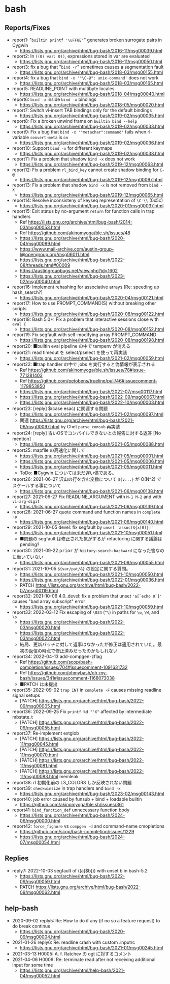 # bash

## Reports/Fixes

- report1: "`builtin printf '\uFF8E'`" generates broken surrogate pairs in Cygwin
  - https://lists.gnu.org/archive/html/bug-bash/2016-11/msg00039.html
- report2: In `((0? var: 0))`, expressions stored in var are evaluated
  - https://lists.gnu.org/archive/html/bug-bash/2016-11/msg00050.html
- report3: fix a bug that "`bind -r`" sometimes causes a segmentation fault
  - https://lists.gnu.org/archive/html/bug-bash/2018-03/msg00155.html
- report4: fix a bug that `bind -x '"\C-@": unix-command'` does not work
  - https://lists.gnu.org/archive/html/bug-bash/2018-03/msg00165.html
- report5: READLINE_POINT with multibyte locales
  - https://lists.gnu.org/archive/html/bug-bash/2018-04/msg00040.html
- report6: `bind -x` inside `bind -x` bindings
  - https://lists.gnu.org/archive/html/bug-bash/2018-05/msg00020.html
- report7: Switch vi-insert TAB bindings only for the default bindings
  - https://lists.gnu.org/archive/html/bug-bash/2019-02/msg00035.html
- report8: Fix a broken unwind frame on `builtin bind --help`
  - https://lists.gnu.org/archive/html/bug-bash/2019-02/msg00033.html
- report9: Fix a bug that `bind -x '"metachar":command'` fails when rl-variable `convert-meta` is `on`
  - https://lists.gnu.org/archive/html/bug-bash/2019-02/msg00036.html
- report10: Support `bind -x` for different keymaps
  - https://lists.gnu.org/archive/html/bug-bash/2019-02/msg00038.html
- report11: Fix a problem that shadow `bind -x` does not work
  - https://lists.gnu.org/archive/html/bug-bash/2019-12/msg00063.html
- report12: Fix a problem `rl_bind_key` cannot create shadow binding for `C-@`
  - https://lists.gnu.org/archive/html/bug-bash/2019-12/msg00067.html
- report13: Fix a problem that shadow `bind -x` is not removed from `bind -X`
  - https://lists.gnu.org/archive/html/bug-bash/2019-12/msg00065.html
- report14: Resolve inconsisteny of keyseq representation of `\C-\\` (0x5c)
  - https://lists.gnu.org/archive/html/bug-bash/2020-01/msg00037.html
- report15: Exit status by no-argument `return` for function calls in trap handlers
  - Ref https://lists.gnu.org/archive/html/bug-bash/2014-03/msg00053.html
  - Ref https://github.com/akinomyoga/ble.sh/issues/48
  - https://lists.gnu.org/archive/html/bug-bash/2020-04/msg00089.html
  - https://www.mail-archive.com/austin-group-l@opengroup.org/msg06011.html
  - https://lists.gnu.org/archive/html/bug-bash/2022-08/threads.html#00009
  - https://austingroupbugs.net/view.php?id=1602
  - https://lists.gnu.org/archive/html/bug-bash/2023-02/msg00040.html
- report16: Implement rehashing for associative arrays (Re: speeding up hash_search?)
  - https://lists.gnu.org/archive/html/bug-bash/2020-04/msg00121.html
- report17: How to use PROMPT_COMMAND(S) without breaking other scripts
  - https://lists.gnu.org/archive/html/bug-bash/2020-08/msg00122.html
- report18: Bash 5.0+: Fix a problem that interactive sessions close with `eval {`
  - https://lists.gnu.org/archive/html/bug-bash/2020-08/msg00152.html
- report19: Fix segfault with self-modifying array PROMPT_COMMAND
  - https://lists.gnu.org/archive/html/bug-bash/2020-08/msg00198.html
- report20: ■builtin eval pipeline の中で tempenv が消える
- report21: read timeout を select/pselect を使って再実装
  - https://lists.gnu.org/archive/html/bug-bash/2021-02/msg00059.html
- report22: ■trap handler の中で jobs を実行すると偽情報が表示される
  - Ref https://github.com/akinomyoga/ble.sh/issues/78#issue-771281403
  - Ref https://github.com/petobens/trueline/pull/46#issuecomment-1179853850
  - https://lists.gnu.org/archive/html/bug-bash/2022-07/msg00117.html
  - https://lists.gnu.org/archive/html/bug-bash/2022-09/msg00067.html
  - https://lists.gnu.org/archive/html/bug-bash/2022-10/msg00003.html
- report23: [reply] $(case esac) に関連する問題
  - https://lists.gnu.org/archive/html/bug-bash/2021-02/msg00097.html
  - 関連 https://lists.gnu.org/archive/html/bug-bash/2021-06/msg00097.html by Chet `parse_comsub` 再実装
- report24: [reply] 古いOSでコンパイルできないとの報告に対する返答 [No mention]
  - https://lists.gnu.org/archive/html/bug-bash/2021-05/msg00088.html
- report25: mapfile の高速化に関して
  - https://lists.gnu.org/archive/html/bug-bash/2021-05/msg00001.html
  - https://lists.gnu.org/archive/html/bug-bash/2021-05/msg00006.html
  - https://lists.gnu.org/archive/html/bug-bash/2021-05/msg00011.html
  - ToDo: ■Cygwin については未だ遅い儘である。
- report26: 2021-06-27 沢山の行を含む変数について `${v...}` が O(N^2) でスケールする事について
  - https://lists.gnu.org/archive/html/bug-bash/2021-06/msg00138.html
- report27: 2021-06-27 Fix READLINE_ARGUMENT with `M-1 M-2` and with `vi-arg-digit`
  - https://lists.gnu.org/archive/html/bug-bash/2021-06/msg00139.html
- report28: 2021-06-27 quote command and function names in `complete -p`
  - https://lists.gnu.org/archive/html/bug-bash/2021-06/msg00140.html
- report29: 2021-10-05 devel: fix segfault by `unset 'assoc[${x[0]}]'`
  - https://lists.gnu.org/archive/html/bug-bash/2021-10/msg00051.html
  - ■問題の segfault は修正された気がするが refactoring に関する議論は pending?
- report30: 2021-09-22 <kbd>prior</kbd> が `history-search-backward` になった筈なのに動いていない
  - https://lists.gnu.org/archive/html/bug-bash/2021-09/msg00055.html
- report31: 2021-10-05 `${var/pat/&}` の設定に関する質問。
  - https://lists.gnu.org/archive/html/bug-bash/2021-10/msg00050.html
  - https://lists.gnu.org/archive/html/bug-bash/2022-01/msg00036.html
  - PATCH https://lists.gnu.org/archive/html/bug-bash/2022-07/msg00119.html
- report32: 2021-10-06 4.0..devel: fix a problem that unset ``'a[`echo 0`]'`` causes "bad array subscript" error
  - https://lists.gnu.org/archive/html/bug-bash/2021-10/msg00059.html
- report33: 2022-03-12 Fix escaping of `\034` (`^\`) in paths for `\w`, `\W`, and `\s`
  - https://lists.gnu.org/archive/html/bug-bash/2022-03/msg00020.html
  - https://lists.gnu.org/archive/html/bug-bash/2022-03/msg00022.html
  - 結局、更新パッチに対して返事はなかったが修正は適用されていた。最初の返信の時点で修正済みだったのかもしれない
- report34: 2022-04-13 add-compgen-zflag
  - Ref https://github.com/scop/bash-completion/issues/704#issuecomment-1091631732
  - Ref https://github.com/ohmybash/oh-my-bash/issues/341#issuecomment-1168073038
  - ■PATCH は未提出
- report35: 2022-09-02 `trap INT` in `complete -F` causes missing readline signal setups
  - [PATCH] https://lists.gnu.org/archive/html/bug-bash/2022-09/msg00005.html
- report36: 2022-09-25 Fix `printf %d "'X"` affected by intermediate mbstate_t
  - [PATCH] https://lists.gnu.org/archive/html/bug-bash/2022-09/msg00055.html
- report37: Re-implement extglob
  - [PATCH] https://lists.gnu.org/archive/html/bug-bash/2022-11/msg00045.html
  - [PATCH] https://lists.gnu.org/archive/html/bug-bash/2022-11/msg00070.html
  - [PATCH] https://lists.gnu.org/archive/html/bug-bash/2022-11/msg00081.html
  - [PATCH] https://lists.gnu.org/archive/html/bug-bash/2022-11/msg00083.html memleak
- report38: rl 初期化前の LS_COLORS しか反映されない問題
- report39: `checkwinsize` in trap handlers and `bind -x`
  - https://lists.gnu.org/archive/html/bug-bash/2023-02/msg00143.html
- report40: job error caused by funsub + bind + loadable builtin
  - https://github.com/akinomyoga/ble.sh/issues/361
- report41: `bind_function_def` unnecessary function body
  - https://lists.gnu.org/archive/html/bug-bash/2024-06/msg00000.html
- report42: `force_fignore` vs `compgen -d` and command-name cmopletions
  - https://github.com/scop/bash-completion/issues/1229
  - https://lists.gnu.org/archive/html/bug-bash/2024-07/msg00054.html

## Replies

- reply7: 2022-10-03 segfault of ((a[$b])) with unset b in bash-5.2
  - https://lists.gnu.org/archive/html/bug-bash/2022-09/msg00059.html
  - PATCH https://lists.gnu.org/archive/html/bug-bash/2022-09/msg00062.html

## help-bash

- 2020-09-02 reply5: Re: How to do if any (if no so a feature request) to do break continue
  - https://lists.gnu.org/archive/html/bug-bash/2020-09/msg00004.html
- 2021-01-26 reply6: Re: readline crash with custom .inputrc
  - https://lists.gnu.org/archive/html/bug-bash/2021-01/msg00245.html
- 2021-03-13 H0005: A. f. Ratchev の ogt に対するコメント
- 2021-04-06 H0006: Re: terminate read after not receiving additional input for some time
  - https://lists.gnu.org/archive/html/help-bash/2021-04/msg00052.html
